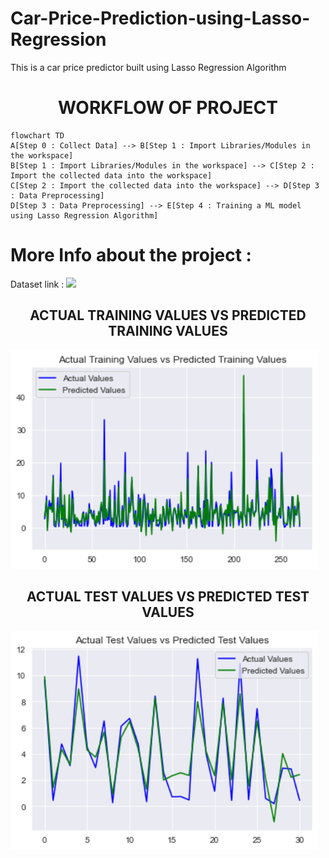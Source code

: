 # Car-Price-Prediction-using-Lasso-Regression
This is a car price predictor built using Lasso Regression Algorithm

<h1 align='center'> WORKFLOW OF PROJECT </h1>

```mermaid
flowchart TD
A[Step 0 : Collect Data] --> B[Step 1 : Import Libraries/Modules in the workspace]
B[Step 1 : Import Libraries/Modules in the workspace] --> C[Step 2 : Import the collected data into the workspace]
C[Step 2 : Import the collected data into the workspace] --> D[Step 3 : Data Preprocessing]
D[Step 3 : Data Preprocessing] --> E[Step 4 : Training a ML model using Lasso Regression Algorithm]

```

# More Info about the project : 

Dataset link : <a href = "https://www.kaggle.com/datasets/nehalbirla/vehicle-dataset-from-cardekho"><img src="https://img.shields.io/badge/CLICK HERE-%23121011?style=plastic&logo=HERE&logoColor=white" height=20></a>

<h2 align='center'> ACTUAL TRAINING VALUES VS PREDICTED TRAINING VALUES </h3> 
<img src= "Actual Training Values vs Predicted Training Values.png" alt= "Github banner" height = 350>

<h2 align='center'> ACTUAL TEST VALUES VS PREDICTED TEST VALUES </h3>
<img src= "Actual Testing Values vs Predicted Testing Values.png" alt= "Github banner" height = 350>

